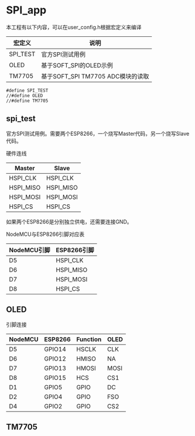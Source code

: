 # SPI_app

本工程有以下内容，可以在user_config.h根据宏定义来编译

| 宏定义 | 说明 |
|---|---|
| SPI_TEST | 官方SPI测试用例 |
| OLED | 基于SOFT_SPI的OLED示例 |
| TM7705 | 基于SOFT_SPI TM7705 ADC模块的读取 |

```
#define SPI_TEST
//#define OLED
//#define TM7705
```

## spi_test

官方SPI测试用例。需要两个ESP8266，一个烧写Master代码，另一个烧写Slave代码。

硬件连线

Master | Slave
---|---
HSPI_CLK | HSPI_CLK
HSPI_MISO | HSPI_MISO
HSPI_MOSI | HSPI_MOSI
HSPI_CS | HSPI_CS

如果两个ESP8266是分别独立供电，还需要连接GND。

NodeMCU与ESP8266引脚对应表

NodeMCU引脚 | ESP8266引脚
---|---
D5 | HSPI_CLK
D6 | HSPI_MISO
D7 | HSPI_MOSI
D8 | HSPI_CS


## OLED

引脚连接

 NodeMCU | ESP8266 | Function | OLED
 ---|---|---|---
 D5 | GPIO14 | HSCLK | CLK
 D6 | GPIO12 | HMISO | NA
 D7 | GPIO13 | HMOSI | MOSI
 D8 | GPIO15 | HCS | CS1
 D1 | GPIO5 | GPIO | DC
 D2 | GPIO4 | GPIO | FSO
 D4 | GPIO2 | GPIO | CS2

## TM7705

